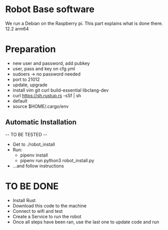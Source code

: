 # Robot Base software

We run a Debian on the Raspberry pi. This part explains what is done there.
12.2 arm64

# Preparation
- new user and password, add pubkey
- user, pass and key on cfg.yml
- sudoers -> no password needed
- port to 21012
- update, upgrade
- install vim git curl build-essential libclang-dev
- curl https://sh.rustup.rs -sSf | sh
 - default
- source $HOME/.cargo/env


## Automatic Installation
-- TO BE TESTED --

- Get to ./robot_install
- Run:
  - pipenv install
  - pipenv run python3 robot_install.py
- ...and follow instructions 

# TO BE DONE
- Install Rust
- Download this code to the machine
- Connect to wifi and test
- Create a Service to run the robot
- Once all steps have been ran, use the last one to update code and run
